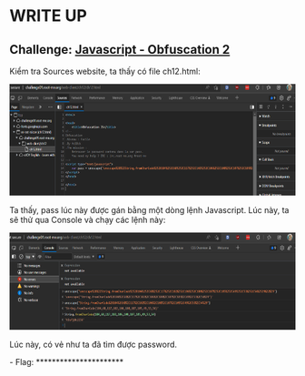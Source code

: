 # WRITE UP

## Challenge: [Javascript - Obfuscation 2](https://www.root-me.org/en/Challenges/Web-Client/Javascript-Obfuscation-2)

Kiểm tra Sources website, ta thấy có file ch12.html:

<img src="./media/image1.png" style="width:6.5in;height:2.04514in" alt="Text Description automatically generated" />

Ta thấy, pass lúc này được gán bằng một dòng lệnh Javascript. Lúc này, ta sẽ thử qua Console và chạy các lệnh này:

<img src="./media/image2.png" style="width:6.5in;height:1.77639in" alt="A screenshot of a computer Description automatically generated" />

Lúc này, có vẻ như ta đã tìm được password.

\- Flag: \*\*\*\*\*\*\*\*\*\*\*\*\*\*\*\*\*\*\*\*\*\*
